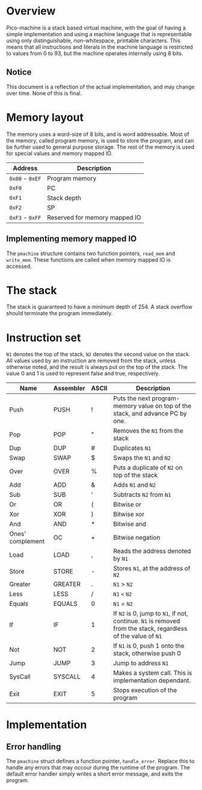 # Overview
Pico-machine is a stack based virtual machine, with the goal of having a simple implementation and using a machine language that is representable using only distinguishable, non-whitespace, printable characters.
This means that all instructions and literals in the machine language is restricted to values from 0 to 93, but the machine operates internally using 8 bits.

## Notice

This document is a reflection of the actual implementation, and may change over time.
None of this is final.

# Memory layout
The memory uses a word-size of 8 bits, and is word addressable. 
Most of the memory, called program memory, is used to store the program, and can be further used to general purpose storage.
The rest of the memory is used for special values and memory mapped IO.

| Address | Description |
|---------|------------|
| `0x00` - `0xEF`| Program memory |
| `0xF0` | PC |
| `0xF1` | Stack depth |
| `0xF2` | SP | 
| `0xF3` - `0xFF` | Reserved for memory mapped IO |

## Implementing memory mapped IO
The `pmachine` structure contains two function pointers, `read_mem` and `write_mem`. These functions are called when memory mapped IO is accessed.

# The stack
The stack is guaranteed to have a minimum depth of 254. A stack overflow should terminate the program immediately.

# Instruction set
`N1` denotes the top of the stack, `N2` denotes the second value on the stack.
All values used by an instruction are removed from the stack, unless otherwise noted, and the result is always put on the top of the stack.
The value 0 and 1 is used to represent false and true, respectively.

| Name	|Assembler | ASCII |	Description |
|-------|-------|----------|---------------|
| Push	| PUSH	|!| Puts the next program-memory value on top of the stack, and advance PC by one.	|
| Pop	| POP	|"| Removes the `N1` from the stack |
| Dup	|	DUP     |#| Duplicates `N1`	|
| Swap	|	SWAP    |$| Swaps the `N1` and `N2`	|
| Over	|	OVER    |%| Puts a duplicate of `N2` on top of the stack	|
| Add	|	ADD     |&| Adds `N1` and `N2` |
| Sub	|	SUB     |'| Subtracts `N2` from `N1` |
| Or	|	OR      |(| Bitwise or |
| Xor	|	XOR     |)| Bitwise xor |
| And	|	AND     |*| Bitwise and |
| Ones' complement	| OC	|+| Bitwise negation	|
| Load  |	LOAD    |,| Reads the address denoted by `N1` |
| Store |	STORE   |-| Stores `N1`, at the address of `N2`	|
| Greater|	GREATER |.| `N1` > `N2`	|
| Less 	|	LESS    |/| `N1` `<` `N2`	|
| Equals|	EQUALS  |0| `N1` = `N2`	|
| If	|	IF      |1| If `N2` is 0, jump to `N1`, if not, continue. `N1` is removed from the stack, regardless of the value of `N1` |
| Not	|	NOT     |2| If `N1` is 0, push 1 onto the stack, otherwise push 0 |
| Jump	|	JUMP    |3| Jump to address `N1`	|
| SysCall|	SYSCALL |4| Makes a system call. This is implementation dependant. |
| Exit	|	EXIT	|5|	Stops execution of the program |


# Implementation
## Error handling
The `pmachine` struct defines a function pointer, `handle_error`.
Replace this to handle any errors that may occour during the runtime of the program.
The default error handler simply writes a short error message, and exits the program.










